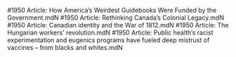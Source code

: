 #1950
Article: How America’s Weirdest Guidebooks Were Funded by the Government.mdN
#1950
Article: Rethinking Canada’s Colonial Legacy.mdN
#1950
Article: Canadian identity and the War of 1812.mdN
#1950
Article: The Hungarian workers' revolution.mdN
#1950
Article: Public health’s racist experimentation and eugenics programs have fueled deep mistrust of vaccines – from blacks and whites.mdN
